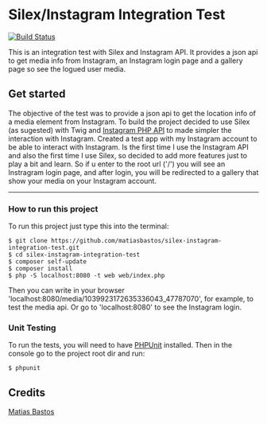 # Silex/Instagram Integration Test

[![Build Status](https://travis-ci.org/matiasbastos/silex-instagram-integration-test.svg?branch=master)](https://travis-ci.org/matiasbastos/silex-instagram-integration-test)

This is an integration test with Silex and Instagram API. It provides a json api to get media info from Instagram, an Instagram login page and a gallery page so see the logued user media.

## Get started
The objective of the test was to provide a json api to get the location info of a media element from Instagram.
To build the project decided to use Silex (as sugested) with Twig and [Instagram PHP API](https://github.com/cosenary/Instagram-PHP-API) to made simpler the interaction with Instagram.
Created a test app with my Instagram account to be able to interact with Instagram. 
Is the first time I use the Instagram API and also the first time I use Silex, so decided to add more features just to play a bit and learn. 
So if u enter to the root url ('/') you will see an Instragram login page, and after login, you will be redirected to a gallery that show your media on your Instagram account.

---

### How to run this project
To run this project just type this into the terminal:
```
$ git clone https://github.com/matiasbastos/silex-instagram-integration-test.git
$ cd silex-instagram-integration-test
$ composer self-update
$ composer install
$ php -S localhost:8080 -t web web/index.php
```
Then you can write in your browser 'localhost:8080/media/1039923172635336043_47787070', for example,  to test the media api. Or go to 'localhost:8080' to see the Instagram login.

### Unit Testing
To run the tests, you will need to have [PHPUnit](https://phpunit.de/manual/3.7/en/installation.html) installed. Then in the console go to the project root dir and run:
```
$ phpunit
```

## Credits

[Matias Bastos](https://ar.linkedin.com/in/matiasbastos)
